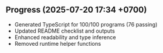 ## Progress (2025-07-20 17:34 +0700)
- Generated TypeScript for 100/100 programs (76 passing)
- Updated README checklist and outputs
- Enhanced readability and type inference
- Removed runtime helper functions
